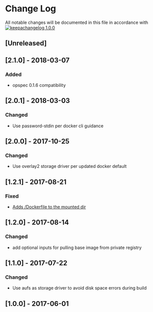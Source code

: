 # Change Log

All notable changes will be documented in this file in accordance with
[![keepachangelog 1.0.0](https://img.shields.io/badge/keepachangelog-1.0.0-brightgreen.svg)](http://keepachangelog.com/en/1.0.0/)

## \[Unreleased]

## \[2.1.0] - 2018-03-07

### Added

- opspec 0.1.6 compatibility

## \[2.0.1] - 2018-03-03

### Changed

- Use password-stdin per docker cli guidance

## \[2.0.0] - 2017-10-25

### Changed

- Use overlay2 storage driver per updated docker default

## \[1.2.1] - 2017-08-21

### Fixed

- [Adds /Dockerfile to the mounted dir](https://github.com/opspec-pkgs/docker.image.build/issues/1)

## \[1.2.0] - 2017-08-14

### Changed

- add optional inputs for pulling base image from private registry

## \[1.1.0] - 2017-07-22

### Changed

- Use aufs as storage driver to avoid disk space errors during build

## \[1.0.0] - 2017-06-01

